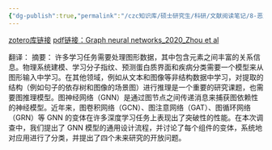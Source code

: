 ```yaml
---
{"dg-publish":true,"permalink":"/czc知识库/硕士研究生/科研/文献阅读笔记/8-恶意代码检测综述类/202009.综述：GNN图神经网络研究：Graph neural networks：A review of methods and applications/","dgPassFrontmatter":true,"created":"2024-06-18T17:45:26.896+08:00","updated":"2024-12-08T12:30:21.277+08:00"}
---
```



[zotero库链接](zotero://select/library/items/QY9SUHKQ)
[pdf链接：Graph neural networks_2020_Zhou et al](../../../Zotero/storage/Graph%20neural%20networks_2020_Zhou%20et%20al.pdf)


翻译：
摘要：
许多学习任务需要处理图形数据，其中包含元素之间丰富的关系信息。物理系统建模、学习分子指纹、预测蛋白质界面和疾病分类需要一个模型来从图形输入中学习。在其他领域，例如从文本和图像等非结构数据中学习，对提取的结构（例如句子的依存树和图像的场景图）进行推理是一个重要的研究课题，也需要图推理模型。图神经网络（GNN）是通过图节点之间传递消息来捕获图依赖性的神经模型。近年来，图卷积网络（GCN）、图注意网络（GAT）、图循环网络（GRN）等 GNN 的变体在许多深度学习任务上表现出了突破性的性能。在本次调查中，我们提出了 GNN 模型的通用设计流程，并讨论了每个组件的变体，系统地对应用进行了分类，并提出了四个未来研究的开放问题。